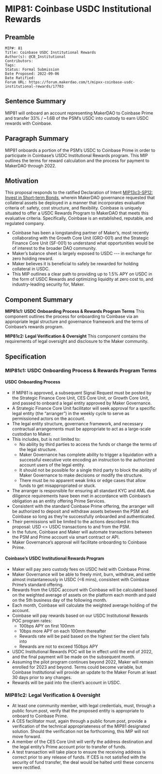 # MIP81: Coinbase USDC Institutional Rewards

## Preamble

```
MIP#: 81
Title: Coinbase USDC Institutional Rewards
Author(s): @CB_Institutional 
Contributors:
Tags: 
Status: Formal Submission
Date Proposed: 2022-09-06
Date Ratified: 
Forum URL: https://forum.makerdao.com/t/mipxx-coinbase-usdc-institutional-rewards/17703
```

## Sentence Summary

MIP81 will onboard an account representing MakerDAO to Coinbase Prime and transfer 33% / ~1.6B of the PSM’s USDC into custody to earn USDC rewards with Coinbase.

## Paragraph Summary

MIP81 onboards a portion of the PSM’s USDC to Coinbase Prime in order to participate in Coinbase’s USDC Institutional Rewards program. This MIP outlines the terms for reward calculation and the process for payment to MakerDAO through 2022.

## Motivation

This proposal responds to the ratified Declaration of Intent [MIP13c3-SP12: Invest in Short-term Bonds](https://mips.makerdao.com/mips/details/MIP13c3SP12), wherein MakerDAO governance requested that collateral assets be deployed in a manner that incorporates evaluative criteria of: safety, cost structure, and flexibility. Coinbase is uniquely situated to offer a USDC Rewards Program to MakerDAO that meets this evaluative criteria. Specifically, Coinbase is an established, reputable, and regulated company.

- Coinbase has been a longstanding partner of Maker’s, most recently collaborating with the Growth Core Unit (GRO-001) and the Strategic Finance Core Unit (SF-001) to understand what opportunities would be of interest to the broader DAO community.
- Maker’s balance sheet is largely exposed to USDC --- in exchange for zero holding reward.
- Maker believes it is beneficial to safely be rewarded for holding collateral in USDC.
- This MIP outlines a clear path to providing up to 1.5% APY on USDC in the form of USDC Rewards and optimizing liquidity at zero cost to, and industry-leading security for, Maker.

## Component Summary

**MIP81c1: USDC Onboarding Process & Rewards Program Terms**
This component outlines the process for onboarding to Coinbase via an appropriate legal structure and governance framework and the terms of Coinbase’s rewards program. 

**MIP81c2: Legal Verification & Oversight**
This component contains the requirements of legal oversight and disclosure to the Maker community.

## Specification

### MIP81c1: USDC Onboarding Process & Rewards Program Terms

#### USDC Onboarding Process

* If MIP81 is approved, a subsequent Signal Request must be posted by the Strategic Finance Core Unit, CES Core Unit, or Growth Core Unit, and passed to onboard a legal entity approved by Maker Governance.
* A Strategic Finance Core Unit facilitator will seek approval for a specific legal entity (the “arranger”) in the weekly cycle to serve as permissioned actors on the account.
* The legal entity structure, governance framework, and necessary contractual arrangements must be appropriate to act as a large-scale custodian to Maker.
* This includes, but is not limited to:
  * No ability by third parties to access the funds or change the terms of the legal structure.
  * Maker Governance has complete ability to trigger a liquidation with a successful executive vote encoding an instruction to the authorized account users of the legal entity.
  * It should not be possible for a single third party to block the ability of Maker Governance to make decisions or modify the structure.
  * There must be no apparent weak links or edge cases that allow funds to get misappropriated or stuck.
* The arranger is responsible for ensuring all standard KYC and AML due diligence requirements have been met in accordance with Coinbase’s obligation as an entity offering Prime Services.
* Consistent with the standard Coinbase Prime offering, the arranger will be authorized to deposit and withdraw assets between the PSM and Coinbase so long as they’re successfully onboarded and authenticated.
* Their permissions will be limited to the actions described in this proposal: USD <> USDC transactions to and from the PSM.
* In the future, Coinbase and Maker will automate transactions between the PSM and Prime account via smart contract or API.
* Maker Governance’s approval will facilitate onboarding to Coinbase Prime.

#### Coinbase’s USDC Institutional Rewards Program

* Maker will pay zero custody fees on USDC held with Coinbase Prime.
* Maker Governance will be able to freely mint, burn, withdraw, and settle almost instantaneously in USDC (<6 mins), consistent with Coinbase Prime’s standard offering.
* Rewards from the USDC account with Coinbase will be calculated based on the weighted average of assets on the platform each month and paid on the 5th business day of the following month.
* Each month, Coinbase will calculate the weighted average holding of the account.
* Coinbase will pay rewards based on our USDC Institutional Rewards POC program rates:
  * 100bps APY on first 100mm
  * 10bps more APY on each 100mm thereafter
  * Rewards rate will be paid based on the highest tier the client falls into
  * Rewards are not to exceed 150bps APY
* USDC Institutional Rewards POC will be in effect until the end of 2022, and the final payment will be made on the subsequent month.
* Assuming the pilot program continues beyond 2022, Maker will remain enrolled for 2023 and beyond. Terms could become variable, but Coinbase Institutional will provide an update to the Maker Forum at least 30 days prior to any changes.
* Rewards will be paid into the client’s account in USDC.

### MIP81c2: Legal Verification & Oversight

* At least one community member, with legal credentials, must, through a public forum post, verify that the proposed entity is appropriate to onboard to Coinbase Prime.
* A CES facilitator must, again through a public forum post, provide a verification of the technical appropriateness of the MIP81 designated solution. Should the verification not be forthcoming, this MIP will not move forward.
* A member of the CES Core Unit will verify the address destination and the legal entity’s Prime account prior to transfer of funds.
* A test transaction will take place to ensure the receiving address is correct prior to any release of funds. If CES is not satisfied with the security of fund transfer, the deal would be halted until these concerns were rectified.
